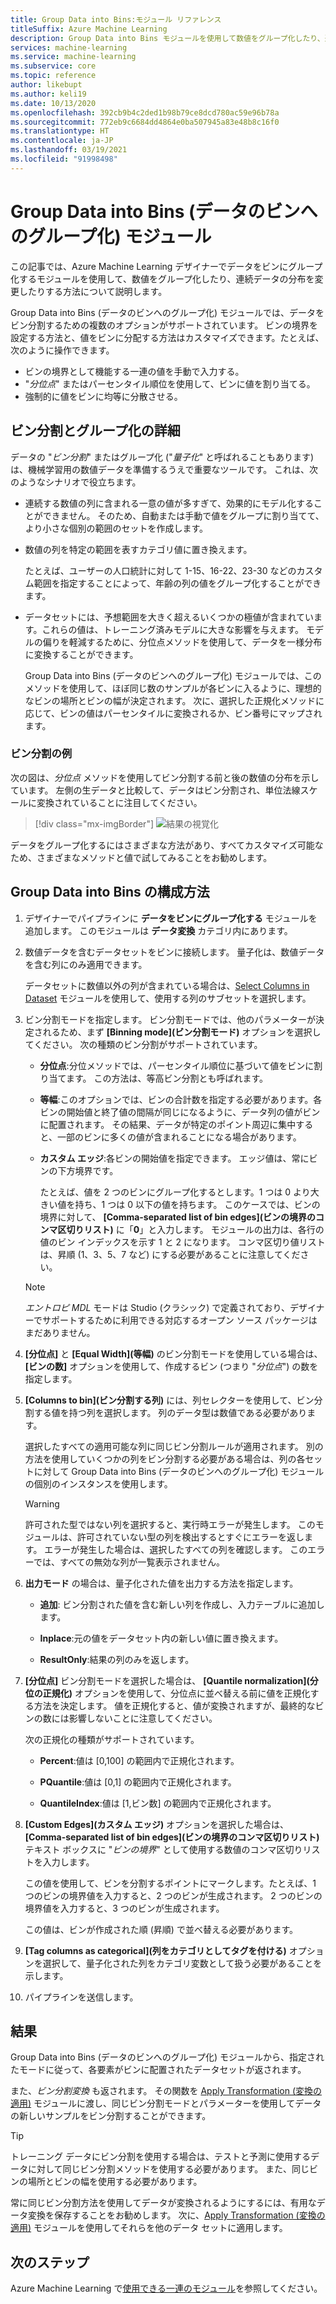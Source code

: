 ```yaml
---
title: Group Data into Bins:モジュール リファレンス
titleSuffix: Azure Machine Learning
description: Group Data into Bins モジュールを使用して数値をグループ化したり、連続データの分布を変更したりする方法について説明します。
services: machine-learning
ms.service: machine-learning
ms.subservice: core
ms.topic: reference
author: likebupt
ms.author: keli19
ms.date: 10/13/2020
ms.openlocfilehash: 392cb9b4c2ded1b98b79ce8dcd780ac59e96b78a
ms.sourcegitcommit: 772eb9c6684dd4864e0ba507945a83e48b8c16f0
ms.translationtype: HT
ms.contentlocale: ja-JP
ms.lasthandoff: 03/19/2021
ms.locfileid: "91998498"
---
```

# <a name="group-data-into-bins-module"></a>Group Data into Bins (データのビンへのグループ化) モジュール

この記事では、Azure Machine Learning デザイナーでデータをビンにグループ化するモジュールを使用して、数値をグループ化したり、連続データの分布を変更したりする方法について説明します。

Group Data into Bins (データのビンへのグループ化) モジュールでは、データをビン分割するための複数のオプションがサポートされています。 ビンの境界を設定する方法と、値をビンに分配する方法はカスタマイズできます。たとえば、次のように操作できます。  

+ ビンの境界として機能する一連の値を手動で入力する。  
+ "*分位点*" またはパーセンタイル順位を使用して、ビンに値を割り当てる。  
+ 強制的に値をビンに均等に分散させる。  

## <a name="more-about-binning-and-grouping"></a>ビン分割とグループ化の詳細

データの "*ビン分割*" またはグループ化 ("*量子化*" と呼ばれることもあります) は、機械学習用の数値データを準備するうえで重要なツールです。 これは、次のようなシナリオで役立ちます。

+ 連続する数値の列に含まれる一意の値が多すぎて、効果的にモデル化することができません。 そのため、自動または手動で値をグループに割り当てて、より小さな個別の範囲のセットを作成します。

+ 数値の列を特定の範囲を表すカテゴリ値に置き換えます。

    たとえば、ユーザーの人口統計に対して 1-15、16-22、23-30 などのカスタム範囲を指定することによって、年齢の列の値をグループ化することができます。

+ データセットには、予想範囲を大きく超えるいくつかの極値が含まれています。これらの値は、トレーニング済みモデルに大きな影響を与えます。 モデルの偏りを軽減するために、分位点メソッドを使用して、データを一様分布に変換することができます。

    Group Data into Bins (データのビンへのグループ化) モジュールでは、このメソッドを使用して、ほぼ同じ数のサンプルが各ビンに入るように、理想的なビンの場所とビンの幅が決定されます。 次に、選択した正規化メソッドに応じて、ビンの値はパーセンタイルに変換されるか、ビン番号にマップされます。

### <a name="examples-of-binning"></a>ビン分割の例

次の図は、*分位点* メソッドを使用してビン分割する前と後の数値の分布を示しています。 左側の生データと比較して、データはビン分割され、単位法線スケールに変換されていることに注目してください。  

> [!div class="mx-imgBorder"]
> ![結果の視覚化](media/module/group-data-into-bins-result-example.png)

データをグループ化するにはさまざまな方法があり、すべてカスタマイズ可能なため、さまざまなメソッドと値で試してみることをお勧めします。 

## <a name="how-to-configure-group-data-into-bins"></a>Group Data into Bins の構成方法

1. デザイナーでパイプラインに **データをビンにグループ化する** モジュールを追加します。 このモジュールは **データ変換** カテゴリ内にあります。

2. 数値データを含むデータセットをビンに接続します。 量子化は、数値データを含む列にのみ適用できます。 

    データセットに数値以外の列が含まれている場合は、[Select Columns in Dataset](select-columns-in-dataset.md) モジュールを使用して、使用する列のサブセットを選択します。

3. ビン分割モードを指定します。 ビン分割モードでは、他のパラメーターが決定されるため、まず **[Binning mode]\(ビン分割モード\)** オプションを選択してください。 次の種類のビン分割がサポートされています。

    - **分位点**:分位メソッドでは、パーセンタイル順位に基づいて値をビンに割り当てます。 この方法は、等高ビン分割とも呼ばれます。

    - **等幅**:このオプションでは、ビンの合計数を指定する必要があります。各ビンの開始値と終了値の間隔が同じになるように、データ列の値がビンに配置されます。 その結果、データが特定のポイント周辺に集中すると、一部のビンに多くの値が含まれることになる場合があります。

    - **カスタム エッジ**:各ビンの開始値を指定できます。 エッジ値は、常にビンの下方境界です。 
    
      たとえば、値を 2 つのビンにグループ化するとします。1 つは 0 より大きい値を持ち、1 つは 0 以下の値を持ちます。 このケースでは、ビンの境界に対して、 **[Comma-separated list of bin edges]\(ビンの境界のコンマ区切りリスト\)** に「**0**」と入力します。 モジュールの出力は、各行の値のビン インデックスを示す 1 と 2 になります。 コンマ区切り値リストは、昇順 (1、3、5、7 など) にする必要があることに注意してください。
    
    > [!Note]
    > *エントロピ MDL* モードは Studio (クラシック) で定義されており、デザイナーでサポートするために利用できる対応するオープン ソース パッケージはまだありません。        

4. **[分位点]** と **[Equal Width]\(等幅\)** のビン分割モードを使用している場合は、 **[ビンの数]** オプションを使用して、作成するビン (つまり "*分位点*") の数を指定します。

5. **[Columns to bin]\(ビン分割する列\)** には、列セレクターを使用して、ビン分割する値を持つ列を選択します。 列のデータ型は数値である必要があります。

    選択したすべての適用可能な列に同じビン分割ルールが適用されます。 別の方法を使用していくつかの列をビン分割する必要がある場合は、列の各セットに対して Group Data into Bins (データのビンへのグループ化) モジュールの個別のインスタンスを使用します。

    > [!WARNING]
    > 許可された型ではない列を選択すると、実行時エラーが発生します。 このモジュールは、許可されていない型の列を検出するとすぐにエラーを返します。 エラーが発生した場合は、選択したすべての列を確認します。 このエラーでは、すべての無効な列が一覧表示されません。

6. **出力モード** の場合は、量子化された値を出力する方法を指定します。

    + **追加**: ビン分割された値を含む新しい列を作成し、入力テーブルに追加します。

    + **Inplace**:元の値をデータセット内の新しい値に置き換えます。

    + **ResultOnly**:結果の列のみを返します。

7. **[分位点]** ビン分割モードを選択した場合は、 **[Quantile normalization]\(分位の正規化\)** オプションを使用して、分位点に並べ替える前に値を正規化する方法を決定します。 値を正規化すると、値が変換されますが、最終的なビンの数には影響しないことに注意してください。

    次の正規化の種類がサポートされています。

    + **Percent**:値は [0,100] の範囲内で正規化されます。

    + **PQuantile**:値は [0,1] の範囲内で正規化されます。

    + **QuantileIndex**:値は [1,ビン数] の範囲内で正規化されます。

8. **[Custom Edges]\(カスタム エッジ\)** オプションを選択した場合は、 **[Comma-separated list of bin edges]\(ビンの境界のコンマ区切りリスト\)** テキスト ボックスに "*ビンの境界*" として使用する数値のコンマ区切りリストを入力します。 

    この値を使用して、ビンを分割するポイントにマークします。たとえば、1 つのビンの境界値を入力すると、2 つのビンが生成されます。 2 つのビンの境界値を入力すると、3 つのビンが生成されます。

    この値は、ビンが作成された順 (昇順) で並べ替える必要があります。

10. **[Tag columns as categorical]\(列をカテゴリとしてタグを付ける\)** オプションを選択して、量子化された列をカテゴリ変数として扱う必要があることを示します。

11. パイプラインを送信します。

## <a name="results"></a>結果

Group Data into Bins (データのビンへのグループ化) モジュールから、指定されたモードに従って、各要素がビンに配置されたデータセットが返されます。 

また、*ビン分割変換* も返されます。 その関数を [Apply Transformation (変換の適用)](apply-transformation.md) モジュールに渡し、同じビン分割モードとパラメーターを使用してデータの新しいサンプルをビン分割することができます。  

> [!TIP]
> トレーニング データにビン分割を使用する場合は、テストと予測に使用するデータに対して同じビン分割メソッドを使用する必要があります。 また、同じビンの場所とビンの幅を使用する必要があります。 
> 
> 常に同じビン分割方法を使用してデータが変換されるようにするには、有用なデータ変換を保存することをお勧めします。 次に、[Apply Transformation (変換の適用)](apply-transformation.md) モジュールを使用してそれらを他のデータ セットに適用します。

## <a name="next-steps"></a>次のステップ

Azure Machine Learning で[使用できる一連のモジュール](module-reference.md)を参照してください。 
